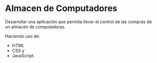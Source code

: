 # Almacen de Computadores

Desarrollar una aplicación que permita llevar el control de las compras de un almacén de computadoras.

Haciendo uso de: 

- HTML
- CSS y 
- JavaScript.
